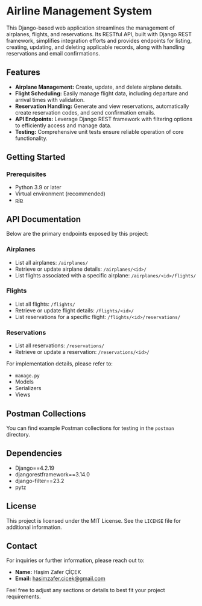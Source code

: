 # Airline Management System

This Django-based web application streamlines the management of airplanes, flights, and reservations. Its RESTful API, built with Django REST framework, simplifies integration efforts and provides endpoints for listing, creating, updating, and deleting applicable records, along with handling reservations and email confirmations.

## Features

- **Airplane Management:** Create, update, and delete airplane details.
- **Flight Scheduling:** Easily manage flight data, including departure and arrival times with validation.
- **Reservation Handling:** Generate and view reservations, automatically create reservation codes, and send confirmation emails.
- **API Endpoints:** Leverage Django REST framework with filtering options to efficiently access and manage data.
- **Testing:** Comprehensive unit tests ensure reliable operation of core functionality.

## Getting Started

### Prerequisites
- Python 3.9 or later  
- Virtual environment (recommended)  
- [pip](https://pip.pypa.io)

## API Documentation

Below are the primary endpoints exposed by this project:

### Airplanes
- List all airplanes: `/airplanes/`
- Retrieve or update airplane details: `/airplanes/<id>/`
- List flights associated with a specific airplane: `/airplanes/<id>/flights/`

### Flights
- List all flights: `/flights/`
- Retrieve or update flight details: `/flights/<id>/`
- List reservations for a specific flight: `/flights/<id>/reservations/`

### Reservations
- List all reservations: `/reservations/`
- Retrieve or update a reservation: `/reservations/<id>/`

For implementation details, please refer to:
- `manage.py`
- Models
- Serializers
- Views

## Postman Collections
You can find example Postman collections for testing in the `postman` directory.

## Dependencies
- Django==4.2.19
- djangorestframework==3.14.0
- django-filter==23.2
- pytz

## License
This project is licensed under the MIT License. See the `LICENSE` file for additional information.

## Contact
For inquiries or further information, please reach out to:
- **Name:** Haşim Zafer ÇİÇEK
- **Email:** hasimzafer.cicek@gmail.com

Feel free to adjust any sections or details to best fit your project requirements.
